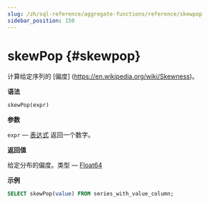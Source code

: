 ```yaml
---
slug: /zh/sql-reference/aggregate-functions/reference/skewpop
sidebar_position: 150
---
```


# skewPop {#skewpop}

计算给定序列的 [偏度] (https://en.wikipedia.org/wiki/Skewness)。

**语法**

``` sql
skewPop(expr)
```

**参数**

`expr` — [表达式](/sql-reference/syntax#expressions) 返回一个数字。

**返回值**

给定分布的偏度。类型 — [Float64](../../../sql-reference/data-types/float.md)

**示例**

``` sql
SELECT skewPop(value) FROM series_with_value_column;
```
